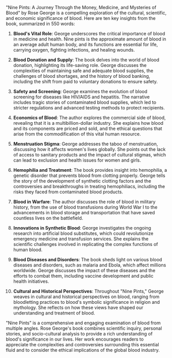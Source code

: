 "Nine Pints: A Journey Through the Money, Medicine, and Mysteries of Blood" by Rose George is a compelling exploration of the cultural, scientific, and economic significance of blood. Here are ten key insights from the book, summarized in 550 words:

1. **Blood's Vital Role**: George underscores the critical importance of blood in medicine and health. Nine pints is the approximate amount of blood in an average adult human body, and its functions are essential for life, carrying oxygen, fighting infections, and healing wounds.

2. **Blood Donation and Supply**: The book delves into the world of blood donation, highlighting its life-saving role. George discusses the complexities of maintaining safe and adequate blood supplies, the challenges of blood shortages, and the history of blood banking, including the shift from paid to voluntary donations to ensure safety.

3. **Safety and Screening**: George examines the evolution of blood screening for diseases like HIV/AIDS and hepatitis. The narrative includes tragic stories of contaminated blood supplies, which led to stricter regulations and advanced testing methods to protect recipients.

4. **Economics of Blood**: The author explores the commercial side of blood, revealing that it is a multibillion-dollar industry. She explains how blood and its components are priced and sold, and the ethical questions that arise from the commodification of this vital human resource.

5. **Menstruation Stigma**: George addresses the taboo of menstruation, discussing how it affects women's lives globally. She points out the lack of access to sanitary products and the impact of cultural stigmas, which can lead to exclusion and health issues for women and girls.

6. **Hemophilia and Treatment**: The book provides insight into hemophilia, a genetic disorder that prevents blood from clotting properly. George tells the story of the development of synthetic clotting factors and the controversies and breakthroughs in treating hemophiliacs, including the risks they faced from contaminated blood products.

7. **Blood in Warfare**: The author discusses the role of blood in military history, from the use of blood transfusions during World War I to the advancements in blood storage and transportation that have saved countless lives on the battlefield.

8. **Innovations in Synthetic Blood**: George investigates the ongoing research into artificial blood substitutes, which could revolutionize emergency medicine and transfusion services. She explains the scientific challenges involved in replicating the complex functions of human blood.

9. **Blood Diseases and Disorders**: The book sheds light on various blood diseases and disorders, such as malaria and Ebola, which affect millions worldwide. George discusses the impact of these diseases and the efforts to combat them, including vaccine development and public health initiatives.

10. **Cultural and Historical Perspectives**: Throughout "Nine Pints," George weaves in cultural and historical perspectives on blood, ranging from bloodletting practices to blood's symbolic significance in religion and mythology. She reflects on how these views have shaped our understanding and treatment of blood.

"Nine Pints" is a comprehensive and engaging examination of blood from multiple angles. Rose George's book combines scientific inquiry, personal stories, and socio-cultural analysis to provide a rich understanding of blood's significance in our lives. Her work encourages readers to appreciate the complexities and controversies surrounding this essential fluid and to consider the ethical implications of the global blood industry.